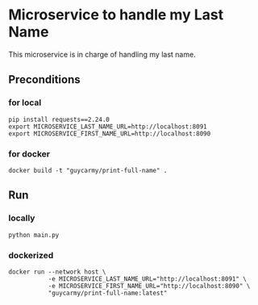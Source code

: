 # Microservice to handle my Last Name
This microservice is in charge of handling my last name.
## Preconditions
### for local
```
pip install requests==2.24.0
export MICROSERVICE_LAST_NAME_URL=http://localhost:8091
export MICROSERVICE_FIRST_NAME_URL=http://localhost:8090
```
### for docker
```
docker build -t "guycarmy/print-full-name" .
```
## Run
### locally
```
python main.py
```
### dockerized
```
docker run --network host \
           -e MICROSERVICE_LAST_NAME_URL="http://localhost:8091" \
           -e MICROSERVICE_FIRST_NAME_URL="http://localhost:8090" \
           "guycarmy/print-full-name:latest"
 ```
